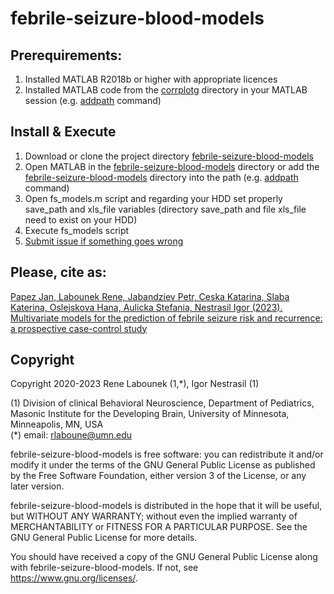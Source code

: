 # febrile-seizure-blood-models

## Prerequirements:

1. Installed MATLAB R2018b or higher with appropriate licences
2. Installed MATLAB code from the [corrplotg](https://github.com/renelabounek/corrplotg) directory in your MATLAB session (e.g. [addpath](https://www.mathworks.com/help/matlab/ref/addpath.html) command)

## Install & Execute

1. Download or clone the project directory [febrile-seizure-blood-models](https://github.com/renelabounek/febrile-seizure-blood-models)
2. Open MATLAB in the [febrile-seizure-blood-models](https://github.com/renelabounek/febrile-seizure-blood-models) directory or add the [febrile-seizure-blood-models](https://github.com/renelabounek/febrile-seizure-blood-models) directory into the path (e.g. [addpath](https://www.mathworks.com/help/matlab/ref/addpath.html) command)
3. Open fs_models.m script and regarding your HDD set properly save_path and xls_file variables (directory save_path  and file xls_file need to exist on your HDD)
4. Execute fs_models script
5. [Submit issue if something goes wrong](https://github.com/renelabounek/febrile-seizure-blood-models/issues)

## Please, cite as:

[Papez Jan, Labounek Rene, Jabandziev Petr, Ceska Katarina, Slaba Katerina, Oslejskova Hana, Aulicka Stefania, Nestrasil Igor (2023). Multivariate models for the prediction of febrile seizure risk and recurrence: a prospective case-control study](https://assets.researchsquare.com/files/rs-2606721/v1/c6362c7b-60d6-460f-8ad1-e79fcc6ef23b.pdf?c=1677167779)

## Copyright

Copyright 2020-2023 Rene Labounek (1,*), Igor Nestrasil (1)

(1) Division of clinical Behavioral Neuroscience, Department of Pediatrics, Masonic Institute for the Developing Brain, University of Minnesota, Minneapolis, MN, USA\
(*) email: rlaboune@umn.edu

febrile-seizure-blood-models is free software: you can redistribute it and/or modify it under the terms of the GNU General Public License as published by
the Free Software Foundation, either version 3 of the License, or any later version.

febrile-seizure-blood-models is distributed in the hope that it will be useful, but WITHOUT ANY WARRANTY; without even the implied warranty of MERCHANTABILITY
or FITNESS FOR A PARTICULAR PURPOSE. See the GNU General Public License for more details.

You should have received a copy of the GNU General Public License along with 
febrile-seizure-blood-models. If not, see https://www.gnu.org/licenses/.
